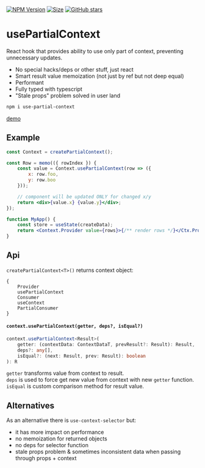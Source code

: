 [![NPM Version](https://badge.fury.io/js/use-partial-context.svg?style=flat)](https://www.npmjs.com/package/use-partial-context)
[![Size](https://img.shields.io/bundlephobia/minzip/use-partial-context)](https://gitHub.com/Morglod/use-partial-context/)
[![GitHub stars](https://img.shields.io/github/stars/Morglod/use-partial-context.svg?style=social&label=Star&maxAge=2592000)](https://gitHub.com/Morglod/use-partial-context/)

# usePartialContext

React hook that provides ability to use only part of context, preventing unnecessary updates.

-   No special hacks/deps or other stuff, just react
-   Smart result value memoization (not just by ref but not deep equal)
-   Performant
-   Fully typed with typescript
-   "Stale props" problem solved in user land

```sh
npm i use-partial-context
```

[demo](https://morglod.github.io/use-partial-context/examples/example.html)

## Example

```jsx
const Context = createPartialContext();

const Row = memo(({ rowIndex }) {
    const value = Context.usePartialContext(row => ({
        x: row.foo,
        y: row.boo
    }));

    // component will be updated ONLY for changed x/y
    return <div>{value.x} {value.y}</div>;
});

function MyApp() {
    const store = useState(createData);
    return <Context.Provider value={rows}>{/** render rows */}</Ctx.Provider>;
}
```

## Api

`createPartialContext<T>()` returns context object:

```
{
    Provider
    usePartialContext
    Consumer
    useContext
    PartialConsumer
}
```

#### `context.usePartialContext(getter, deps?, isEqual?)`

```ts
context.usePartialContext<Result>(
    getter: (contextData: ContextDataT, prevResult?: Result): Result,
    deps?: any[],
    isEqual?: (next: Result, prev: Result): boolean
): R
```

`getter` transforms value from context to result.  
`deps` is used to force get new value from context with new `getter` function.  
`isEqual` is custom comparison method for result value.

## Alternatives

As an alternative there is `use-context-selector` but:

-   it has more impact on performance
-   no memoization for returned objects
-   no deps for selector function
-   stale props problem & sometimes inconsistent data when passing through props + context
